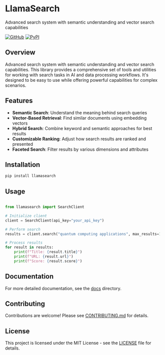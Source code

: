 # LlamaSearch

Advanced search system with semantic understanding and vector search capabilities

[![GitHub](https://img.shields.io/github/license/llamasearchai/llamasearch)](https://github.com/llamasearchai/llamasearch/blob/main/LICENSE)
[![PyPI](https://img.shields.io/pypi/v/llamasearch.svg)](https://pypi.org/project/llamasearch/)

## Overview


Advanced search system with semantic understanding and vector search capabilities. This library provides a comprehensive set of tools and utilities for
working with search tasks in AI and data processing workflows.
It's designed to be easy to use while offering powerful capabilities for complex scenarios.


## Features


- **Semantic Search**: Understand the meaning behind search queries
- **Vector-Based Retrieval**: Find similar documents using embedding vectors
- **Hybrid Search**: Combine keyword and semantic approaches for best results
- **Customizable Ranking**: Adjust how search results are ranked and presented
- **Faceted Search**: Filter results by various dimensions and attributes


## Installation

```bash
pip install llamasearch
```

## Usage

```python

from llamasearch import SearchClient

# Initialize client
client = SearchClient(api_key="your_api_key")

# Perform search
results = client.search("quantum computing applications", max_results=10)

# Process results
for result in results:
    print(f"Title: {result.title}")
    print(f"URL: {result.url}")
    print(f"Score: {result.score}")

```

## Documentation

For more detailed documentation, see the [docs](docs/) directory.

## Contributing

Contributions are welcome! Please see [CONTRIBUTING.md](CONTRIBUTING.md) for details.

## License

This project is licensed under the MIT License - see the [LICENSE](LICENSE) file for details.
